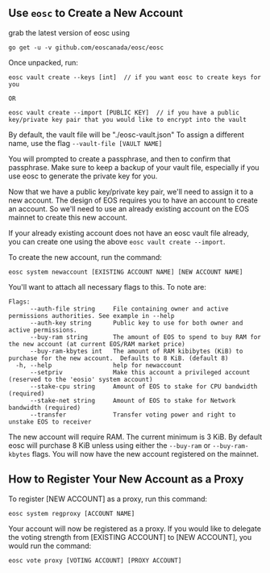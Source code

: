 Use `eosc` to Create a New Account
-------------------------------

grab the latest version of eosc using
```
go get -u -v github.com/eoscanada/eosc/eosc
```

Once unpacked, run:
```
eosc vault create --keys [int]  // if you want eosc to create keys for you

OR

eosc vault create --import [PUBLIC KEY]  // if you have a public key/private key pair that you would like to encrypt into the vault
```
By default, the vault file will be "./eosc-vault.json"
To assign a different name, use the flag `--vault-file [VAULT NAME]`

You will prompted to create a passphrase, and then to confirm that passphrase.
Make sure to keep a backup of your vault file, especially if you use eosc to generate the private key for you.

Now that we have a public key/private key pair, we'll need to assign it to a new account.
The design of EOS requires you to have an account to create an account. So we'll need 
to use an already existing account on the EOS mainnet to create this new account.

If your already existing account does not have an eosc vault file already,
you can create one using the above 
`eosc vault create --import`.

To create the new account, run the command:
```
eosc system newaccount [EXISTING ACCOUNT NAME] [NEW ACCOUNT NAME]
```
You'll want to attach all necessary flags to this. To note are:
```
Flags:
      --auth-file string     File containing owner and active permissions authorities. See example in --help
      --auth-key string      Public key to use for both owner and active permissions.
      --buy-ram string       The amount of EOS to spend to buy RAM for the new account (at current EOS/RAM market price)
      --buy-ram-kbytes int   The amount of RAM kibibytes (KiB) to purchase for the new account.  Defaults to 8 KiB. (default 8)
  -h, --help                 help for newaccount
      --setpriv              Make this account a privileged account (reserved to the 'eosio' system account)
      --stake-cpu string     Amount of EOS to stake for CPU bandwidth (required)
      --stake-net string     Amount of EOS to stake for Network bandwidth (required)
      --transfer             Transfer voting power and right to unstake EOS to receiver
```
The new account will require RAM. The current minimum is 3 KiB. By default eosc will purchase 8 KiB unless using 
either the `--buy-ram` or `--buy-ram-kbytes` flags.
You will now have the new account registered on the mainnet.

How to Register Your New Account as a Proxy
-------------------------------

To register [NEW ACCOUNT] as a proxy, run this command:
```
eosc system regproxy [ACCOUNT NAME]
```
Your account will now be registered as a proxy. 
If you would like to delegate the voting strength from [EXISTING ACCOUNT]
to [NEW ACCOUNT], you would run the command:
```
eosc vote proxy [VOTING ACCOUNT] [PROXY ACCOUNT]
```
